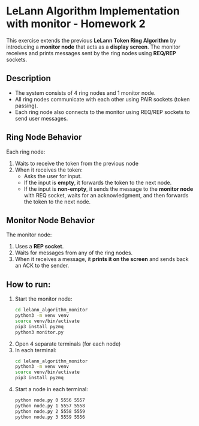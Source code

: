 # LeLann Algorithm Implementation with monitor - Homework 2

This exercise extends the previous **LeLann Token Ring Algorithm** by introducing a **monitor node** that acts as a **display screen**. The monitor receives and prints messages sent by the ring nodes using **REQ/REP** sockets.

## Description  
- The system consists of 4 ring nodes and 1 monitor node. 
- All ring nodes communicate with each other using PAIR sockets (token passing).
- Each ring node also connects to the monitor using REQ/REP sockets to send user messages.

## Ring Node Behavior

Each ring node:
1. Waits to receive the token from the previous node
2. When it receives the token:
   - Asks the user for input.
   - If the input is **empty**, it forwards the token to the next node.
   - If the input is **non-empty**, it sends the message to the **monitor node** with REQ socket, waits for an acknowledgment, and then forwards the token to the next node.

## Monitor Node Behavior

The monitor node:
1. Uses a **REP socket**.
2. Waits for messages from any of the ring nodes.
3. When it receives a message, it **prints it on the screen** and sends back an ACK to the sender.

## How to run:
1. Start the monitor node:
    ```bash
   cd lelann_algorithm_monitor
   python3 -m venv venv
   source venv/bin/activate
   pip3 install pyzmq
   python3 monitor.py 
   ```
2. Open 4 separate terminals (for each node)
3. In each terminal: 
   ```bash
   cd lelann_algorithm_monitor
   python3 -m venv venv
   source venv/bin/activate
   pip3 install pyzmq 
   ```
4. Start a node in each terminal:
   ```bash
   python node.py 0 5556 5557
   python node.py 1 5557 5558
   python node.py 2 5558 5559
   python node.py 3 5559 5556
   ```


